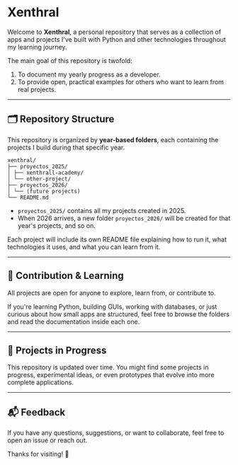 # Xenthral

Welcome to **Xenthral**, a personal repository that serves as a collection of apps and projects I've built with Python and other technologies throughout my learning journey.

The main goal of this repository is twofold:
1. To document my yearly progress as a developer.
2. To provide open, practical examples for others who want to learn from real projects.

---

## 🗂 Repository Structure

This repository is organized by **year-based folders**, each containing the projects I build during that specific year.

```
xenthral/
├── proyectos_2025/
│ ├── xenthrall-academy/
│ └── other-project/
├── proyectos_2026/
│ └── (future projects)
└── README.md
```
- `proyectos_2025/` contains all my projects created in 2025.
- When 2026 arrives, a new folder `proyectos_2026/` will be created for that year's projects, and so on.

Each project will include its own README file explaining how to run it, what technologies it uses, and what you can learn from it.

---

## 🤝 Contribution & Learning

All projects are open for anyone to explore, learn from, or contribute to.

If you're learning Python, building GUIs, working with databases, or just curious about how small apps are structured, feel free to browse the folders and read the documentation inside each one.

---

## 🚧 Projects in Progress

This repository is updated over time. You might find some projects in progress, experimental ideas, or even prototypes that evolve into more complete applications.

---

## 📬 Feedback

If you have any questions, suggestions, or want to collaborate, feel free to open an issue or reach out.

Thanks for visiting! 🌱

